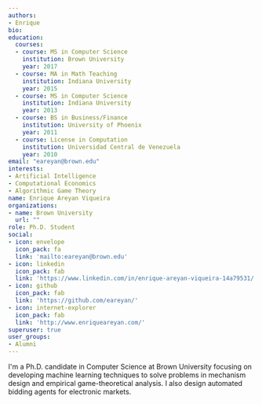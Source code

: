 ```yaml
---
authors:
- Enrique
bio: 
education:
  courses:
  - course: MS in Computer Science
    institution: Brown University
    year: 2017
  - course: MA in Math Teaching
    institution: Indiana University
    year: 2015
  - course: MS in Computer Science
    institution: Indiana University
    year: 2013
  - course: BS in Business/Finance
    institution: University of Phoenix
    year: 2011
  - course: License in Computation
    institution: Universidad Central de Venezuela
    year: 2010
email: "eareyan@brown.edu"
interests:
- Artificial Intelligence
- Computational Economics
- Algorithmic Game Theory
name: Enrique Areyan Viqueira
organizations:
- name: Brown University
  url: ""
role: Ph.D. Student
social:
- icon: envelope
  icon_pack: fa
  link: 'mailto:eareyan@brown.edu'
- icon: linkedin
  icon_pack: fab
  link: 'https://www.linkedin.com/in/enrique-areyan-viqueira-14a79531/'
- icon: github
  icon_pack: fab
  link: 'https://github.com/eareyan/'
- icon: internet-explorer
  icon_pack: fab
  link: 'http://www.enriqueareyan.com/'
superuser: true
user_groups:
- Alumni
---
```


I'm a Ph.D. candidate in Computer Science at Brown University focusing on developing machine learning techniques to solve problems in mechanism design and empirical game-theoretical analysis. I also design automated bidding agents for electronic markets.